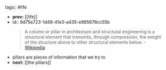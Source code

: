 tags:: #life

- **prev:** [[life]]
- id:: 9d75e723-1d48-41e3-a435-e985676cc55b
  > A column or pillar in architecture and structural engineering is a structural element that transmits, through compression, the weight of the structure above to other structural elements below. - [Wikipedia](https://en.wikipedia.org/wiki/Column)
- pillars are pieces of information that we try to
- **next:** [[the pillars]]